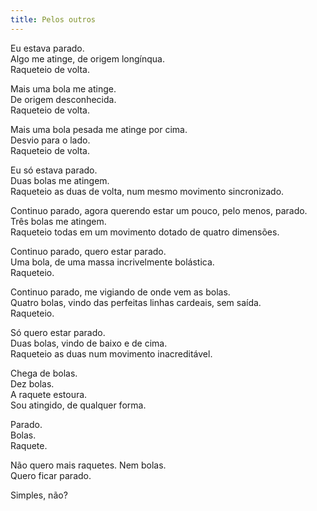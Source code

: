 ```yaml
---
title: Pelos outros
---
```


Eu estava parado.  
Algo me atinge, de origem longínqua.  
Raqueteio de volta.

Mais uma bola me atinge.  
De origem desconhecida.  
Raqueteio de volta.

Mais uma bola pesada me atinge por cima.  
Desvio para o lado.  
Raqueteio de volta.

Eu só estava parado.  
Duas bolas me atingem.  
Raqueteio as duas de volta, num mesmo movimento sincronizado.

Continuo parado, agora querendo estar um pouco, pelo menos, parado.  
Três bolas me atingem.  
Raqueteio todas em um movimento dotado de quatro dimensões.

Continuo parado, quero estar parado.  
Uma bola, de uma massa incrivelmente bolástica.  
Raqueteio.

Continuo parado, me vigiando de onde vem as bolas.  
Quatro bolas, vindo das perfeitas linhas cardeais, sem saída.  
Raqueteio.

Só quero estar parado.  
Duas bolas, vindo de baixo e de cima.  
Raqueteio as duas num movimento inacreditável.

Chega de bolas.  
Dez bolas.  
A raquete estoura.  
Sou atingido, de qualquer forma.

Parado.  
Bolas.  
Raquete.

Não quero mais raquetes. Nem bolas.  
Quero ficar parado.

Simples, não?

